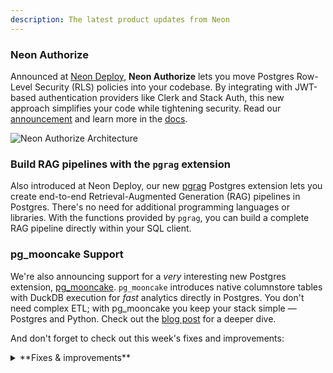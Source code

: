 ```yaml
---
description: The latest product updates from Neon
---
```


### Neon Authorize

Announced at [Neon Deploy](https://www.youtube.com/watch?v=QDNsxw_3ris&t=289s), **Neon Authorize** lets you move Postgres Row-Level Security (RLS) policies into your codebase. By integrating with JWT-based authentication providers like Clerk and Stack Auth, this new approach simplifies your code while tightening security. Read our [announcement](https://neon.tech/blog/introducing-neon-authorize) and learn more in the [docs](/guides/neon-authorize).

![Neon Authorize Architecture](/docs/guides/neon_authorize_architecture.png)

### Build RAG pipelines with the `pgrag` extension

Also introduced at Neon Deploy, our new [pgrag](https://neon.tech/docs/extensions/pgrag) Postgres extension lets you create end-to-end Retrieval-Augmented Generation (RAG) pipelines in Postgres. There's no need for additional programming languages or libraries. With the functions provided by `pgrag`, you can build a complete RAG pipeline directly within your SQL client.

### pg_mooncake Support

We're also announcing support for a _very_ interesting new Postgres extension, [pg_mooncake](https://github.com/Mooncake-Labs/pg_mooncake). `pg_mooncake` introduces native columnstore tables with DuckDB execution for _fast_ analytics directly in Postgres. You don't need complex ETL; with pg_mooncake you keep your stack simple — Postgres and Python. Check out the [blog post](https://mooncake.dev/blog/3) for a deeper dive.

And don't forget to check out this week's fixes and improvements:

<details>

<summary>**Fixes & improvements**</summary>

- **Neon Console enhancements**

- Improved the design and usability of our API Keys page, available under Account Settings. This is in preparation for Organization API keys – coming soon!
- Cleaned up an issue where you could open both the Time Travel and Generate with AI popups in the SQL Editor at the same time.
- Fixed an issue where removed members were sent to the organization page they no longer belong to when logging back in, causing an error. They now go to their personal page, as expected.
- Added `HINTS` to the AI response when you run a failed query in the SQL Editor. For example, if try to run an experimental Postgres extension like `pg_rag`, along with the Error description, the AI response also gives the HINT: `to proceed with installation, run SET neon.allow_unstable_extensions='true'`

- **Neon API changes**

  We've introduced a new [Get active regions](https://api-docs.neon.tech/reference/getactiveregions) endpoint for retrieving a list of regions supported by Neon. The response body includes data such as the region ID, name, and the region's approximate geographical latitude and longitude.

  ```bash
  curl --request GET \
     --url https://console.neon.tech/api/v2/regions \
     --header 'accept: application/json' \
     --header 'authorization: Bearer $NEON_API_KEY'
  ```

- **Contact support form improvements**:

  You can now attach files along with your problem description when requesting help from Neon support. File size limit is 50 MB and we support the following file types:

  - PDF (. pdf)
  - PNG (. png)
  - JPEG (. jpeg)
  - GIF (. gif)
  - Text (. txt)

- **More local disk space for Neon computes**

  We increased the local disk space allocation for Neon computes, which will now receive 15 GiB x maximum vCPU setting with a minimum of 20 GiB. This change ensures optimal handling of temporary data, query operations, and maintenance tasks in Postgres.

</details>
